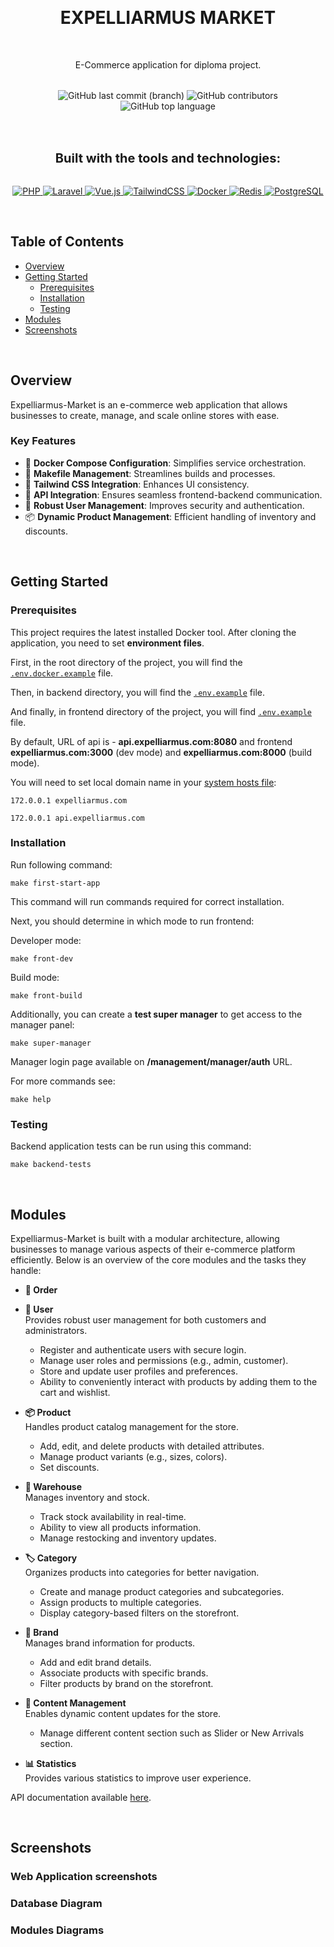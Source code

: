 &nbsp;
<h1 align="center">EXPELLIARMUS MARKET</h1>
&nbsp;

<p align="center" style="font-size: 14px;">
    E-Commerce application for diploma project.
</p>

<p align="center" style="margin-top: 2rem;">
    <img alt="GitHub last commit (branch)" src="https://img.shields.io/github/last-commit/Igarevv/Expelliarmus-Market/master"/>
    <img alt="GitHub contributors" src="https://img.shields.io/github/contributors/Igarevv/Expelliarmus-Market"/>
    <img alt="GitHub top language" src="https://img.shields.io/github/languages/top/Igarevv/Expelliarmus-Market"/>
</p>

&nbsp;
<p align="center" style="font-size: 20px; margin-top: 2rem;">
    <strong>Built with the tools and technologies:</strong>
</p>

<p align="center" style="margin-top: 2rem;">
    <a href="https://www.php.net/">
        <img alt="PHP" src="https://img.shields.io/badge/php-%23777BB4.svg?style=for-the-badge&logo=php&logoColor=white"/>
    </a>
    <a href="https://laravel.com/">
        <img alt="Laravel" src="https://img.shields.io/badge/laravel-%23FF2D20.svg?style=for-the-badge&logo=laravel&logoColor=white"/>
    </a>
    <a href="https://vuejs.org/">
        <img alt="Vue.js" src="https://img.shields.io/badge/vuejs-%2335495e.svg?style=for-the-badge&logo=vuedotjs&logoColor=%234FC08D"/>
    </a>
    <a href="https://tailwindcss.com/">
        <img alt="TailwindCSS" src="https://img.shields.io/badge/tailwindcss-%2338B2AC.svg?style=for-the-badge&logo=tailwind-css&logoColor=white"/>
    </a>
    <a href="https://www.docker.com">
        <img alt="Docker" src="https://img.shields.io/badge/docker-%230db7ed.svg?style=for-the-badge&logo=docker&logoColor=white"/>
    </a>
    <a href="https://redis.io/">
        <img alt="Redis" src="https://img.shields.io/badge/redis-%23DD0031.svg?style=for-the-badge&logo=redis&logoColor=white"/>
    </a>
    <a href="https://www.postgresql.org/">
        <img alt="PostgreSQL" src="https://img.shields.io/badge/postgres-%23316192.svg?style=for-the-badge&logo=postgresql&logoColor=white"/>
    </a>
</p>

&nbsp;

## Table of Contents

- [Overview](#overview)
- [Getting Started](#getting-started)
    - [Prerequisites](#prerequisites)
    - [Installation](#installation)
    - [Testing](#testing)
- [Modules](#modules)
- [Screenshots](#screenshots)

&nbsp;

## Overview

Expelliarmus-Market is an e-commerce web application that allows businesses to create, manage, and scale online stores
with ease.

### Key Features

- 🐳 **Docker Compose Configuration**: Simplifies service orchestration.
- 🔧 **Makefile Management**: Streamlines builds and processes.
- 🎨 **Tailwind CSS Integration**: Enhances UI consistency.
- 🔌 **API Integration**: Ensures seamless frontend-backend communication.
- 🔐 **Robust User Management**: Improves security and authentication.
- 📦 **Dynamic Product Management**: Efficient handling of inventory and discounts.

&nbsp;

## Getting Started

### Prerequisites

This project requires the latest installed Docker tool.
After cloning the application, you need to set **environment files**.

First, in the root directory of the project, you will find the [
`.env.docker.example`](https://github.com/Igarevv/Expelliarmus-Market/blob/master/.env.docker.example) file.

Then, in backend directory, you will find the [
`.env.example`](https://github.com/Igarevv/Expelliarmus-Market/blob/master/backend/.env.example) file.

And finally, in frontend directory of the project, you will find [
`.env.example`](https://github.com/Igarevv/Expelliarmus-Market/blob/master/frontend/.env-example) file.

By default, URL of api is - **api.expelliarmus.com:8080** and frontend **expelliarmus.com:3000** (dev mode) and
**expelliarmus.com:8000** (build mode).

You will need to set local domain name in
your [system hosts file](https://stackoverflow.com/questions/18200785/setting-up-local-domain-in-linux):

````
172.0.0.1 expelliarmus.com

172.0.0.1 api.expelliarmus.com
````

### Installation

Run following command:

````
make first-start-app
````

This command will run commands required for correct installation.

Next, you should determine in which mode to run frontend:

Developer mode:

````
make front-dev
````

Build mode:

````
make front-build
````

Additionally, you can create a **test super manager** to get access to the manager panel:

````
make super-manager
````

Manager login page available on **/management/manager/auth** URL.

For more commands see:

````
make help
````

### Testing

Backend application tests can be run using this command:

````
make backend-tests
````

&nbsp;

## Modules

Expelliarmus-Market is built with a modular architecture, allowing businesses to manage various aspects of their
e-commerce platform efficiently. Below is an overview of the core modules and the tasks they handle:

- **🛒 Order**


- **👤 User**  
  Provides robust user management for both customers and administrators.
    - Register and authenticate users with secure login.
    - Manage user roles and permissions (e.g., admin, customer).
    - Store and update user profiles and preferences.
    - Ability to conveniently interact with products by adding them to the cart and wishlist.


- **📦 Product**  
  Handles product catalog management for the store.
    - Add, edit, and delete products with detailed attributes.
    - Manage product variants (e.g., sizes, colors).
    - Set discounts.


- **🏬 Warehouse**  
  Manages inventory and stock.
    - Track stock availability in real-time.
    - Ability to view all products information.
    - Manage restocking and inventory updates.


- **🏷️ Category**  
  Organizes products into categories for better navigation.
    - Create and manage product categories and subcategories.
    - Assign products to multiple categories.
    - Display category-based filters on the storefront.


- **🔖 Brand**  
  Manages brand information for products.
    - Add and edit brand details.
    - Associate products with specific brands.
    - Filter products by brand on the storefront.


- **📝 Content Management**  
  Enables dynamic content updates for the store.
    - Manage different content section such as Slider or New Arrivals section.


- **📊 Statistics**  
  Provides various statistics to improve user experience.

API documentation
available [here](https://documenter.getpostman.com/view/31662162/2sB2cSg3Ya#f83d1771-4c59-4db9-bebb-28b27e34b457).

&nbsp;

## Screenshots

### Web Application screenshots

### Database Diagram

### Modules Diagrams
